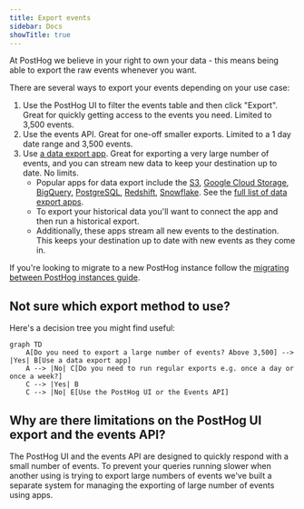 ```yaml
---
title: Export events
sidebar: Docs
showTitle: true
---
```


At PostHog we believe in your right to own your data - this means being able to export the raw events whenever you want.

There are several ways to export your events depending on your use case:

1. Use the PostHog UI to filter the events table and then click "Export". Great for quickly getting access to the events you need. Limited to 3,500 events.
2. Use the events API. Great for one-off smaller exports. Limited to a 1 day date range and 3,500 events.
3. Use [a data export app](/apps?filter=type&value=data-out). Great for exporting a very large number of events, and you can stream new data to keep your destination up to date. No limits.
   - Popular apps for data export include the [S3](/apps/s3-export), [Google Cloud Storage](/apps/google-cloud-export), [BigQuery](/apps/bigquery-export), [PostgreSQL](/apps/postgres-export), [Redshift](/apps/redshift-export), [Snowflake](/apps/snowflake-export). See the [full list of data export apps](/apps?filter=type&value=data-out).
   - To export your historical data you'll want to connect the app and then run a historical export.
   - Additionally, these apps stream all new events to the destination. This keeps your destination up to date with new events as they come in.

If you're looking to migrate to a new PostHog instance follow the [migrating between PostHog instances guide](/docs/migrate/migrate-between-cloud-and-self-hosted.mdx).

## Not sure which export method to use?

Here's a decision tree you might find useful:

```mermaid
graph TD
    A[Do you need to export a large number of events? Above 3,500] --> |Yes| B[Use a data export app]
    A --> |No| C[Do you need to run regular exports e.g. once a day or once a week?]
    C --> |Yes| B
    C --> |No| E[Use the PostHog UI or the Events API]
```

## Why are there limitations on the PostHog UI export and the events API?

The PostHog UI and the events API are designed to quickly respond with a small number of events. To prevent your queries running slower when another using is trying to export large numbers of events we've built a separate system for managing the exporting of large number of events using apps.
